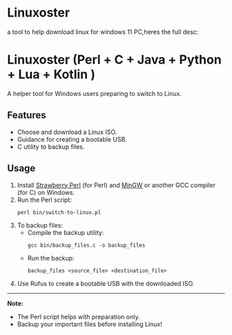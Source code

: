 # Linuxoster
a tool to help download linux for windows 11 PC,heres the full desc:
# Linuxoster (Perl + C + Java + Python + Lua + Kotlin )

A helper tool for Windows users preparing to switch to Linux.

## Features

- Choose and download a Linux ISO.
- Guidance for creating a bootable USB.
- C utility to backup files.

## Usage

1. Install [Strawberry Perl](https://strawberryperl.com/) (for Perl) and [MinGW](https://osdn.net/projects/mingw/) or another GCC compiler (for C) on Windows.
2. Run the Perl script:
   ```
   perl bin/switch-to-linux.pl
   ```
3. To backup files:
   - Compile the backup utility:
     ```
     gcc bin/backup_files.c -o backup_files
     ```
   - Run the backup:
     ```
     backup_files <source_file> <destination_file>
     ```
4. Use Rufus to create a bootable USB with the downloaded ISO.

---

**Note:**  
- The Perl script helps with preparation only.  
- Backup your important files before installing Linux!
